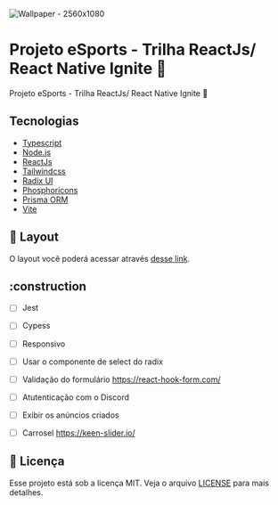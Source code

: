 ![Wallpaper - 2560x1080](https://user-images.githubusercontent.com/52717632/189574623-ec52494c-023e-4d05-97c9-b5ddfa0b101b.jpg)
# Projeto eSports - Trilha ReactJs/ React Native Ignite :rocket:

Projeto eSports - Trilha ReactJs/ React Native Ignite 🚀

## Tecnologias

- [Typescript](https://www.typescriptlang.org/)
- [Node.js](https://nodejs.org/en/)
- [ReactJs](https://reactjs.org)
- [Tailwindcss](https://tailwindcss.com/)
- [Radix UI](https://www.radix-ui.com/)
- [Phosphoricons](https://phosphoricons.com/)
- [Prisma ORM](https://www.prisma.io//)
- [Vite](https://vitejs.dev/)

## 🔖 Layout

O layout você poderá acessar através [desse link](https://www.figma.com/file/Dyzy79bRaBq3PY7MyrZOlf/NLW-eSports-(Community)?node-id=0%3A1).

## :construction

- [ ] Jest
- [ ]  Cypess
- [ ] Responsivo
- [ ] Usar o componente de select do radix
- [ ] Validação do formulário https://react-hook-form.com/
- [ ] Atutenticação com o Discord
- [ ] Exibir os anúncios criados
- [ ] Carrosel https://keen-slider.io/



## :memo: Licença

Esse projeto está sob a licença MIT. Veja o arquivo [LICENSE](LICENSE) para mais detalhes.
